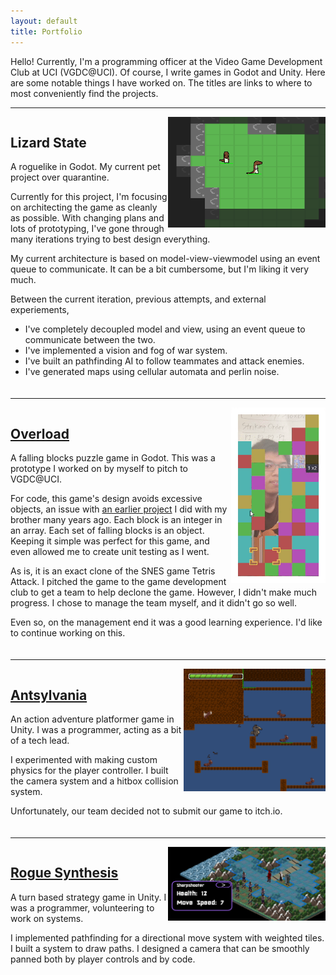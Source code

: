 ```yaml
---
layout: default
title: Portfolio
---
```


Hello!
Currently, I'm a programming officer at the Video Game Development Club at UCI (VGDC@UCI).
Of course, I write games in Godot and Unity.
Here are some notable things I have worked on.
The titles are links to where to most conveniently find the projects.

<hr>

<div style="display:flex; margin-bottom:20px">
    <div>
        <img class="hover-zoom" style="width: 50%; float: right" src="assets/images/LizardState-Cropped.png">
        <h2 id="lizard-state"> <!-- <a href=""> --> Lizard State <!-- </a> --> </h2>
        <p>
        A roguelike in Godot.
        My current pet project over quarantine.
        </p> <p>
        Currently for this project, I'm focusing on architecting the game as cleanly as possible.
        With changing plans and lots of prototyping, I've gone through many iterations trying to best design everything.
        <!-- It feels Sisyphean to repeatedly design and scrap things, but with my effort, I now have a solid base to work on. -->
        </p> <p>
        My current architecture is based on model-view-viewmodel using an event queue to communicate.
        It can be a bit cumbersome, but I'm liking it very much.
        </p>
        Between the current iteration, previous attempts, and external experiements,
        <ul>
            <li> I've completely decoupled model and view, using an event queue to communicate between the two. </li>
            <li> I've implemented a vision and fog of war system. </li>
            <li> I've built an pathfinding AI to follow teammates and attack enemies. </li>
            <li> I've generated maps using cellular automata and perlin noise. </li>
        </ul>
    </div>
    <!-- <img class="hover-zoom" style="width: 50%; object-fit: contain" src="assets/images/LizardState-cropped.PNG"> -->
</div>

<hr>

<div style="display:flex; margin-bottom:20px">
    <div>
        <img class="hover-zoom" style="width: 30%; float: right" src="assets/images/overload.gif">
        <h2 id="overload"><a href="https://artlessavian.itch.io/overload-super-unfinished">Overload</a></h2>
        <p>
        A falling blocks puzzle game in Godot.
        This was a prototype I worked on by myself to pitch to VGDC@UCI. 
        </p> <p>
        For code, this game's design avoids excessive objects,
        an issue with
        <a href="https://github.com/kc34/tetris-attack-clone">an earlier project</a>
        I did with my brother many years ago.
        Each block is an integer in an array. Each set of falling blocks is an object.
        Keeping it simple was perfect for this game,
        and even allowed me to create unit testing as I went.
        </p> <p>
        As is, it is an exact clone of the SNES game Tetris Attack.
        I pitched the game to the game development club to get a team to help
        declone the game. However, I didn't make much progress.
        <!-- </p> <p> -->
        I chose to manage the team myself, and it didn't go so well.
        <!-- Some of it wasn't my fault, and some definitely was. -->
        <!-- The team's schedules didn't line up, so we couldn't all meet at the same time. -->
        <!-- Also, I -->
        </p> <p>
        Even so, on the management end it was a good learning experience.
        I'd like to continue working on this.
        </p>
    </div>
</div>

<hr>

<div style="display:flex; margin-bottom:20px">
    <div>
        <img class="hover-zoom" style="width: 45%; float: right" src="assets/images/Antsylvania-cropped.PNG">
        <h2 id="antsylvania"><a href="https://github.com/jaedan3/Castlevania-Fall-2019">Antsylvania</a></h2>
        <p>
        An action adventure platformer game in Unity.
        I was a programmer, acting as a bit of a tech lead.
        </p> <p>
        I experimented with making custom physics for the player controller.
        I built the camera system and a hitbox collision system.
        </p> <p>
        Unfortunately, our team decided not to submit our game to itch.io. 
        </p>
    </div>
</div>

<hr>

<div style="display:flex; margin-bottom:20px">
    <div>
        <img class="hover-zoom" style="width: 50%; float: right" src="assets/images/RogueSynthesis-cropped.PNG">
        <h2 id="rogue-synthesis"><a href="https://johantan.itch.io/rogue-synthesis">Rogue Synthesis</a></h2>
        <p>
        A turn based strategy game in Unity.
        I was a programmer, volunteering to work on systems.
        </p> <p>
        I implemented pathfinding for a directional move system with weighted tiles.
        I built a system to draw paths.
        I designed a camera that can be smoothly panned both by player controls and by code.
        </p>
    </div>
</div>